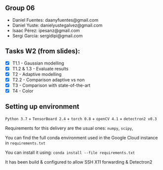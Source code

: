 ## Group 06
<ul>
  <li>Daniel Fuentes: daanyfuentes@gmail.com </li>
  <li>Daniel Yuste: danielyustegalvez@gmail.com </li>
  <li>Isaac Pérez: ipesanz@gmail.com </li>
  <li>Sergi Garcia: sergidipi@gmail.com </li>
</ul>


## Tasks W2 (from slides):

- [x] T1.1 - Gaussian modelling
- [x] T1.2 & 1.3 - Evaluate results
- [x] T2   - Adaptive modelling
- [x] T2.2 - Comparison adaptive vs non
- [x] T3   - Comparison with state-of-the-art 
- [x] T4   - Color

## Setting up environment

`Python 3.7` + `TensorBoard 2.4` + `torch 0.8` + `openCV 4.1` + `detectron2 v0.3`

Requirements for this delivery are the usual ones: `numpy`, `scipy`, 

You can find the full conda environment used in the Google Cloud instance in `requirements.txt`

You can install it using: `conda install --file requirements.txt`

It has been build & configured to allow SSH X11 forwarding & Detectron2
